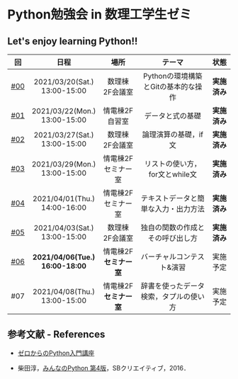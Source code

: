 # Python勉強会 in 数理工学生ゼミ

## Let's enjoy learning Python!!

|回|日程|場所|テーマ|状態|
| :---: | :---: | :---: | :---: | :---: |
|[#00](https://github.com/fumiyanll23/PythonLearning/tree/main/00)|2021/03/20(Sat.)</br>13:00-15:00|数理棟 2F会議室|Pythonの環境構築とGitの基本的な操作|**実施済み**|
|[#01](https://github.com/fumiyanll23/PythonLearning/tree/main/01)|2021/03/22(Mon.)</br>13:00-15:00|情電棟2F自習室|データと式の基礎|**実施済み**|
|[#02](https://github.com/fumiyanll23/PythonLearning/tree/main/02)|2021/03/27(Sat.)</br>13:00-15:00|数理棟 2F会議室|論理演算の基礎，if文|**実施済み**|
|[#03](https://github.com/fumiyanll23/PythonLearning/tree/main/03)|2021/03/29(Mon.)</br>13:00-15:00|情電棟2F セミナー室|リストの使い方，for文とwhile文|**実施済み**|
|[#04](https://github.com/fumiyanll23/PythonLearning/tree/main/04)|2021/04/01(Thu.)</br>14:00-16:00|情電棟2F セミナー室|テキストデータと簡単な入力・出力方法|**実施済み**|
|[#05](https://github.com/fumiyanll23/PythonLearning/tree/main/05)|2021/04/03(Sat.)</br>13:00-15:00|数理棟 2F会議室|独自の関数の作成とその呼び出し方|**実施済み**|
|[#06](https://github.com/fumiyanll23/PythonLearning/tree/main/06)|**2021/04/06(Tue.)</br>16:00-18:00**|情電棟2F **セミナー室**|バーチャルコンテスト&演習|実施予定|
|#07|2021/04/08(Thu.)</br>13:00-15:00|情電棟2F **セミナー室**|辞書を使ったデータ検索，タプルの使い方|実施予定|

## 参考文献 - References

- [ゼロからのPython入門講座](https://www.python.jp/train/index.html)

- 柴田淳，[みんなのPython 第4版](https://www.amazon.co.jp/%E3%81%BF%E3%82%93%E3%81%AA%E3%81%AEPython-%E7%AC%AC4%E7%89%88-%E6%9F%B4%E7%94%B0-%E6%B7%B3/dp/479738946X)，SBクリエイティブ，2016．

